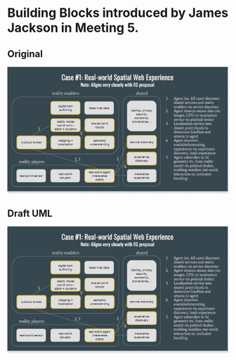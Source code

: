 # Building Blocks introduced by James Jackson in Meeting 5.
## Original


![Building Blocks](https://github.com/MetaverseStandards/Virtual-Real-Integration/blob/main/images/JJBB.JPG)

## Draft UML

![Building Blocks](https://github.com/MetaverseStandards/Virtual-Real-Integration/blob/main/images/JJBB.JPG)

